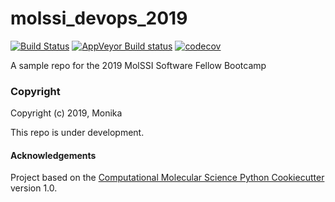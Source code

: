 molssi_devops_2019
==============================
[//]: # (Badges)
[![Build Status](https://travis-ci.org/monikakodrycka/molssi.svg?branch=master)](https://travis-ci.org/monikakodrycka/molssi)
[![AppVeyor Build status](https://ci.appveyor.com/api/projects/status/REPLACE_WITH_APPVEYOR_LINK/branch/master?svg=true)](https://ci.appveyor.com/project/REPLACE_WITH_OWNER_ACCOUNT/molssi_devops_2019/branch/master)
[![codecov](https://codecov.io/gh/REPLACE_WITH_OWNER_ACCOUNT/molssi_devops_2019/branch/master/graph/badge.svg)](https://codecov.io/gh/REPLACE_WITH_OWNER_ACCOUNT/molssi_devops_2019/branch/master)

A sample repo for the 2019 MolSSI Software Fellow Bootcamp

### Copyright

Copyright (c) 2019, Monika

This repo is under development.

#### Acknowledgements
 
Project based on the 
[Computational Molecular Science Python Cookiecutter](https://github.com/molssi/cookiecutter-cms) version 1.0.
